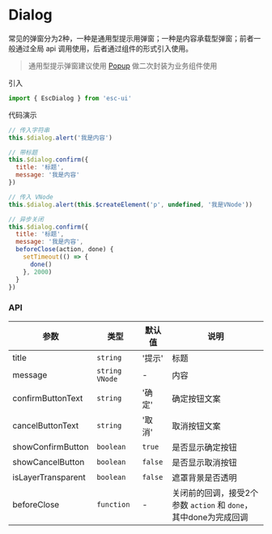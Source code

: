 # Dialog

常见的弹窗分为2种，一种是通用型提示用弹窗；一种是内容承载型弹窗；前者一般通过全局 api 调用使用，后者通过组件的形式引入使用。

> 通用型提示弹窗建议使用 [Popup](#/popup) 做二次封装为业务组件使用

引入

```js
import { EscDialog } from 'esc-ui'
```

代码演示

```js
// 传入字符串
this.$dialog.alert('我是内容')

// 带标题
this.$dialog.confirm({
  title: '标题',
  message: '我是内容'
})

// 传入 VNode
this.$dialog.alert(this.$createElement('p', undefined, '我是VNode'))

// 异步关闭
this.$dialog.confirm({
  title: '标题',
  message: '我是内容',
  beforeClose(action, done) {
    setTimeout(() => {
      done()
    }, 2000)
  }
})
```

### API

参数|类型|默认值|说明
----|----|-----|----
title|`string`|'提示'|标题
message|`string` `VNode`|-|内容
confirmButtonText|`string`|'确 定'|确定按钮文案
cancelButtonText|`string`|'取 消'|取消按钮文案
showConfirmButton|`boolean`|`true`|是否显示确定按钮
showCancelButton|`boolean`|`false`|是否显示取消按钮
isLayerTransparent|`boolean`|`false`|遮罩背景是否透明
beforeClose|`function`|-|关闭前的回调，接受2个参数 `action` 和 `done`，其中done为完成回调
